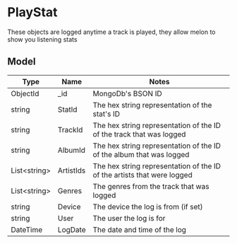 # PlayStat
These objects are logged anytime a track is played, they allow melon to show you listening stats
## Model
|Type|Name|Notes|
|----|------|-----|
|ObjectId|\_id|MongoDb's BSON ID|
|string|StatId|The hex string representation of the stat's ID|
|string|TrackId|The hex string representation of the ID of the track that was logged|
|string|AlbumId|The hex string representation of the ID of the album that was logged|
|List\<string\>|ArtistIds|The hex string representation of the ID of the artists that were logged|
|List\<string\>|Genres|The genres from the track that was logged|
|string|Device|The device the log is from (if set)|
|string|User|The user the log is for|
|DateTime|LogDate|The date and time of the log|
